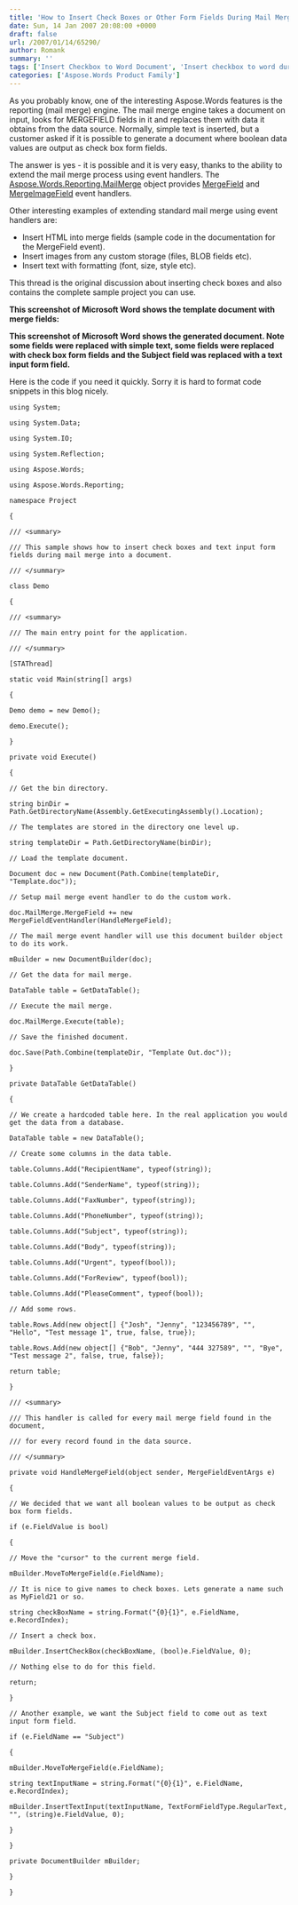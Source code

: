 ```yaml
---
title: 'How to Insert Check Boxes or Other Form Fields During Mail Merge'
date: Sun, 14 Jan 2007 20:08:00 +0000
draft: false
url: /2007/01/14/65290/
author: Romank
summary: ''
tags: ['Insert Checkbox to Word Document', 'Insert checkbox to word during mail merge', 'insert form fields to word mail merge']
categories: ['Aspose.Words Product Family']
---
```


As you probably know, one of the interesting Aspose.Words features is the reporting (mail merge) engine. The mail merge engine takes a document on input, looks for MERGEFIELD fields in it and replaces them with data it obtains from the data source. Normally, simple text is inserted, but a customer asked if it is possible to generate a document where boolean data values are output as check box form fields.

The answer is yes - it is possible and it is very easy, thanks to the ability to extend the mail merge process using event handlers. The [Aspose.Words.Reporting.MailMerge][1] object provides [MergeField][2] and [MergeImageField][3] event handlers.

Other interesting examples of extending standard mail merge using event handlers are:

*   Insert HTML into merge fields (sample code in the documentation for the MergeField event).
*   Insert images from any custom storage (files, BLOB fields etc).
*   Insert text with formatting (font, size, style etc).

This thread is the original discussion about inserting check boxes and also contains the complete sample project you can use.

**This screenshot of Microsoft Word shows the template document with merge fields:**

**This screenshot of Microsoft Word shows the generated document. Note some fields were replaced with simple text, some fields were replaced with check box form fields and the Subject field was replaced with a text input form field.**

Here is the code if you need it quickly. Sorry it is hard to format code snippets in this blog nicely.

```
using System;

using System.Data;

using System.IO;

using System.Reflection;

using Aspose.Words;

using Aspose.Words.Reporting;

namespace Project

{

/// <summary>

/// This sample shows how to insert check boxes and text input form fields during mail merge into a document.

/// </summary>

class Demo

{

/// <summary>

/// The main entry point for the application.

/// </summary>

[STAThread]

static void Main(string[] args)

{

Demo demo = new Demo();

demo.Execute();

}

private void Execute()

{

// Get the bin directory.

string binDir = Path.GetDirectoryName(Assembly.GetExecutingAssembly().Location);

// The templates are stored in the directory one level up.

string templateDir = Path.GetDirectoryName(binDir);

// Load the template document.

Document doc = new Document(Path.Combine(templateDir, "Template.doc"));

// Setup mail merge event handler to do the custom work.

doc.MailMerge.MergeField += new MergeFieldEventHandler(HandleMergeField);

// The mail merge event handler will use this document builder object to do its work.

mBuilder = new DocumentBuilder(doc);

// Get the data for mail merge.

DataTable table = GetDataTable();

// Execute the mail merge.

doc.MailMerge.Execute(table);

// Save the finished document.

doc.Save(Path.Combine(templateDir, "Template Out.doc"));

}

private DataTable GetDataTable()

{

// We create a hardcoded table here. In the real application you would get the data from a database.

DataTable table = new DataTable();

// Create some columns in the data table.

table.Columns.Add("RecipientName", typeof(string));

table.Columns.Add("SenderName", typeof(string));

table.Columns.Add("FaxNumber", typeof(string));

table.Columns.Add("PhoneNumber", typeof(string));

table.Columns.Add("Subject", typeof(string));

table.Columns.Add("Body", typeof(string));

table.Columns.Add("Urgent", typeof(bool));

table.Columns.Add("ForReview", typeof(bool));

table.Columns.Add("PleaseComment", typeof(bool));

// Add some rows.

table.Rows.Add(new object[] {"Josh", "Jenny", "123456789", "", "Hello", "Test message 1", true, false, true});

table.Rows.Add(new object[] {"Bob", "Jenny", "444 327589", "", "Bye", "Test message 2", false, true, false});

return table;

}

/// <summary>

/// This handler is called for every mail merge field found in the document,

/// for every record found in the data source.

/// </summary>

private void HandleMergeField(object sender, MergeFieldEventArgs e)

{

// We decided that we want all boolean values to be output as check box form fields.

if (e.FieldValue is bool)

{

// Move the "cursor" to the current merge field.

mBuilder.MoveToMergeField(e.FieldName);

// It is nice to give names to check boxes. Lets generate a name such as MyField21 or so.

string checkBoxName = string.Format("{0}{1}", e.FieldName, e.RecordIndex);

// Insert a check box.

mBuilder.InsertCheckBox(checkBoxName, (bool)e.FieldValue, 0);

// Nothing else to do for this field.

return;

}

// Another example, we want the Subject field to come out as text input form field.

if (e.FieldName == "Subject")

{

mBuilder.MoveToMergeField(e.FieldName);

string textInputName = string.Format("{0}{1}", e.FieldName, e.RecordIndex);

mBuilder.InsertTextInput(textInputName, TextFormFieldType.RegularText, "", (string)e.FieldValue, 0);

}

}

private DocumentBuilder mBuilder;

}

}
```




[1]: https://blog.aspose.com/category/words/
[2]: https://blog.aspose.com/category/words/
[3]: https://blog.aspose.com/category/words/




